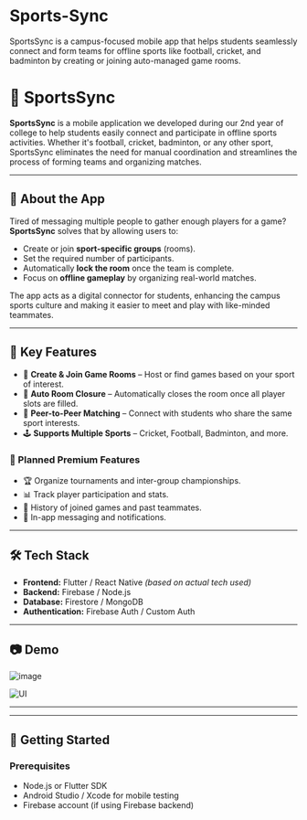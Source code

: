 # Sports-Sync
SportsSync is a campus-focused mobile app that helps students seamlessly connect and form teams for offline sports like football, cricket, and badminton by creating or joining auto-managed game rooms.
# 🏅 SportsSync

**SportsSync** is a mobile application we developed during our 2nd year of college to help students easily connect and participate in offline sports activities. Whether it's football, cricket, badminton, or any other sport, SportsSync eliminates the need for manual coordination and streamlines the process of forming teams and organizing matches.

---

## 📱 About the App

Tired of messaging multiple people to gather enough players for a game? **SportsSync** solves that by allowing users to:

- Create or join **sport-specific groups** (rooms).
- Set the required number of participants.
- Automatically **lock the room** once the team is complete.
- Focus on **offline gameplay** by organizing real-world matches.

The app acts as a digital connector for students, enhancing the campus sports culture and making it easier to meet and play with like-minded teammates.

---

## 🚀 Key Features

- 🏏 **Create & Join Game Rooms** – Host or find games based on your sport of interest.
- 🔐 **Auto Room Closure** – Automatically closes the room once all player slots are filled.
- 👥 **Peer-to-Peer Matching** – Connect with students who share the same sport interests.
- 🕹️ **Supports Multiple Sports** – Cricket, Football, Badminton, and more.

### 🔮 Planned Premium Features

- 🏆 Organize tournaments and inter-group championships.
- 📊 Track player participation and stats.
- 🧾 History of joined games and past teammates.
- 💬 In-app messaging and notifications.

---

## 🛠️ Tech Stack

- **Frontend:** Flutter / React Native *(based on actual tech used)*
- **Backend:** Firebase / Node.js
- **Database:** Firestore / MongoDB
- **Authentication:** Firebase Auth / Custom Auth

---

## 📷 Demo
![image](https://github.com/user-attachments/assets/4354600f-fe0e-4edd-880c-f61559231fe9)

![UI](https://github.com/user-attachments/assets/debe265b-2042-4443-8b15-c77116309578)

---
---

## 📂 Getting Started

### Prerequisites

- Node.js or Flutter SDK
- Android Studio / Xcode for mobile testing
- Firebase account (if using Firebase backend)


